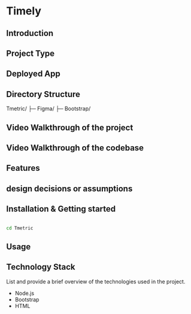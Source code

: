 # Timely

## Introduction


## Project Type


## Deployed App


## Directory Structure
Tmetric/
├─ Figma/
├─ Bootstrap/


## Video Walkthrough of the project


## Video Walkthrough of the codebase


## Features


## design decisions or assumptions


## Installation & Getting started


```bash

cd Tmetric
```

## Usage




## Technology Stack
List and provide a brief overview of the technologies used in the project.

- Node.js
- Bootstrap
- HTML
